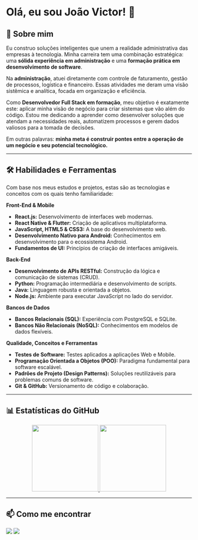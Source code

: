 # Olá, eu sou João Victor! 👋

## 🚀 Sobre mim

Eu construo soluções inteligentes que unem a realidade administrativa das empresas à tecnologia. Minha carreira tem uma combinação estratégica: uma **sólida experiência em administração** e uma **formação prática em desenvolvimento de software**.

Na **administração**, atuei diretamente com controle de faturamento, gestão de processos, logística e financeiro. Essas atividades me deram uma visão sistêmica e analítica, focada em organização e eficiência.

Como **Desenvolvedor Full Stack em formação**, meu objetivo é exatamente este: aplicar minha visão de negócio para criar sistemas que vão além do código. Estou me dedicando a aprender como desenvolver soluções que atendam a necessidades reais, automatizem processos e gerem dados valiosos para a tomada de decisões.

Em outras palavras: **minha meta é construir pontes entre a operação de um negócio e seu potencial tecnológico.**

---

## 🛠️ Habilidades e Ferramentas

Com base nos meus estudos e projetos, estas são as tecnologias e conceitos com os quais tenho familiaridade:

**Front-End & Mobile**
*   **React.js:** Desenvolvimento de interfaces web modernas.
*   **React Native & Flutter:** Criação de aplicativos multiplataforma.
*   **JavaScript, HTML5 & CSS3:** A base do desenvolvimento web.
*   **Desenvolvimento Nativo para Android:** Conhecimentos em desenvolvimento para o ecossistema Android.
*   **Fundamentos de UI:** Princípios de criação de interfaces amigáveis.

**Back-End**
*   **Desenvolvimento de APIs RESTful:** Construção da lógica e comunicação de sistemas (CRUD).
*   **Python:** Programação intermediária e desenvolvimento de scripts.
*   **Java:** Linguagem robusta e orientada a objetos.
*   **Node.js:** Ambiente para executar JavaScript no lado do servidor.

**Bancos de Dados**
*   **Bancos Relacionais (SQL):** Experiência com PostgreSQL e SQLite.
*   **Bancos Não Relacionais (NoSQL):** Conhecimentos em modelos de dados flexíveis.

**Qualidade, Conceitos e Ferramentas**
*   **Testes de Software:** Testes aplicados a aplicações Web e Mobile.
*   **Programação Orientada a Objetos (POO):** Paradigma fundamental para software escalável.
*   **Padrões de Projeto (Design Patterns):** Soluções reutilizáveis para problemas comuns de software.
*   **Git & GitHub:** Versionamento de código e colaboração.

---

## 📊 Estatísticas do GitHub
<p align="center">
  <a href="https://github.com/mais1codigo">
    <img height="180em" src="https://github-readme-stats.vercel.app/api?username=mais1codigo&show_icons=true&theme=dracula&include_all_commits=true&count_private=true"/>
    <img height="180em" src="https://github-readme-stats.vercel.app/api/top-langs/?username=mais1codigo&layout=compact&langs_count=7&theme=dracula&count_private=true"/>
  </a>
</p>

---

## 📫 Como me encontrar

<p align="left">
  <!-- TROQUE COM SEUS DADOS -->
  <a href="mailto:seu-email@exemplo.com" target="_blank"><img src="https://img.shields.io/badge/Email-D14836?style=for-the-badge&logo=gmail&logoColor=white" target="_blank"></a>
  <a href="https://linkedin.com/in/joão-victor-gomes-6b5b50205/" target="_blank"><img src="https://img.shields.io/badge/LinkedIn-0077B5?style=for-the-badge&logo=linkedin&logoColor=white" target="_blank"></a>
</p>

